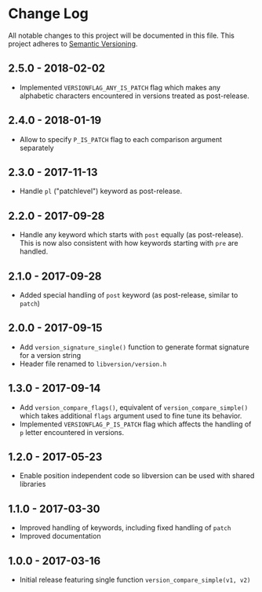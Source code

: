 # Change Log

All notable changes to this project will be documented in this file.
This project adheres to [Semantic Versioning](http://semver.org/).

## 2.5.0 - 2018-02-02
* Implemented `VERSIONFLAG_ANY_IS_PATCH` flag which makes any alphabetic
  characters encountered in versions treated as post-release.

## 2.4.0 - 2018-01-19
* Allow to specify `P_IS_PATCH` flag to each comparison argument separately

## 2.3.0 - 2017-11-13
* Handle `pl` ("patchlevel") keyword as post-release.

## 2.2.0 - 2017-09-28
* Handle any keyword which starts with `post` equally (as post-release). This
  is now also consistent with how keywords starting with `pre` are handled.

## 2.1.0 - 2017-09-28
* Added special handling of `post` keyword (as post-release, similar to `patch`)

## 2.0.0 - 2017-09-15
* Add `version_signature_single()` function to generate format signature
  for a version string
* Header file renamed to `libversion/version.h`

## 1.3.0 - 2017-09-14
* Add `version_compare_flags()`, equivalent of `version_compare_simple()`
  which takes additional `flags` argument used to fine tune its
  behavior.
* Implemented `VERSIONFLAG_P_IS_PATCH` flag which affects the handling
  of `p` letter encountered in versions.

## 1.2.0 - 2017-05-23
* Enable position independent code so libversion can be used with shared libraries

## 1.1.0 - 2017-03-30
* Improved handling of keywords, including fixed handling of `patch`
* Improved documentation

## 1.0.0 - 2017-03-16
* Initial release featuring single function `version_compare_simple(v1, v2)`
